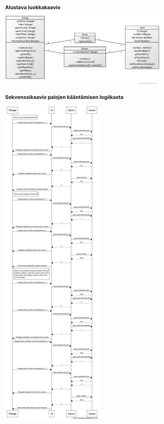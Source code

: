 ### Alustava luokkakaavio

![Alustava luokkakaavio](luokkakaavio.jpg)

### Sekvenssikaavio palojen kääntämisen logiikasta

![Sekvenssikaavio pelin logiikasta](sekvenssikaavio.png)